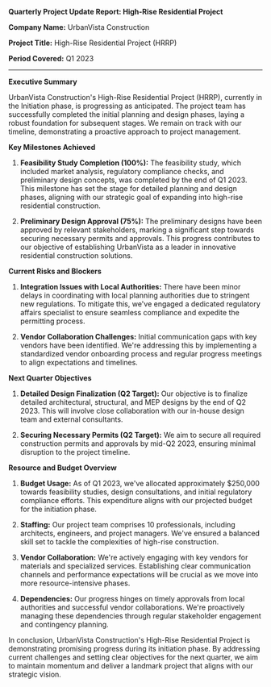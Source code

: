 **Quarterly Project Update Report: High-Rise Residential Project**

**Company Name:** UrbanVista Construction

**Project Title:** High-Rise Residential Project (HRRP)

**Period Covered:** Q1 2023

---

**Executive Summary**

UrbanVista Construction's High-Rise Residential Project (HRRP), currently in the Initiation phase, is progressing as anticipated. The project team has successfully completed the initial planning and design phases, laying a robust foundation for subsequent stages. We remain on track with our timeline, demonstrating a proactive approach to project management.

**Key Milestones Achieved**

1. **Feasibility Study Completion (100%):** The feasibility study, which included market analysis, regulatory compliance checks, and preliminary design concepts, was completed by the end of Q1 2023. This milestone has set the stage for detailed planning and design phases, aligning with our strategic goal of expanding into high-rise residential construction.

2. **Preliminary Design Approval (75%):** The preliminary designs have been approved by relevant stakeholders, marking a significant step towards securing necessary permits and approvals. This progress contributes to our objective of establishing UrbanVista as a leader in innovative residential construction solutions.

**Current Risks and Blockers**

1. **Integration Issues with Local Authorities:** There have been minor delays in coordinating with local planning authorities due to stringent new regulations. To mitigate this, we've engaged a dedicated regulatory affairs specialist to ensure seamless compliance and expedite the permitting process.

2. **Vendor Collaboration Challenges:** Initial communication gaps with key vendors have been identified. We're addressing this by implementing a standardized vendor onboarding process and regular progress meetings to align expectations and timelines.

**Next Quarter Objectives**

1. **Detailed Design Finalization (Q2 Target):** Our objective is to finalize detailed architectural, structural, and MEP designs by the end of Q2 2023. This will involve close collaboration with our in-house design team and external consultants.

2. **Securing Necessary Permits (Q2 Target):** We aim to secure all required construction permits and approvals by mid-Q2 2023, ensuring minimal disruption to the project timeline.

**Resource and Budget Overview**

1. **Budget Usage:** As of Q1 2023, we've allocated approximately $250,000 towards feasibility studies, design consultations, and initial regulatory compliance efforts. This expenditure aligns with our projected budget for the initiation phase.

2. **Staffing:** Our project team comprises 10 professionals, including architects, engineers, and project managers. We've ensured a balanced skill set to tackle the complexities of high-rise construction.

3. **Vendor Collaboration:** We're actively engaging with key vendors for materials and specialized services. Establishing clear communication channels and performance expectations will be crucial as we move into more resource-intensive phases.

4. **Dependencies:** Our progress hinges on timely approvals from local authorities and successful vendor collaborations. We're proactively managing these dependencies through regular stakeholder engagement and contingency planning.

In conclusion, UrbanVista Construction's High-Rise Residential Project is demonstrating promising progress during its initiation phase. By addressing current challenges and setting clear objectives for the next quarter, we aim to maintain momentum and deliver a landmark project that aligns with our strategic vision.